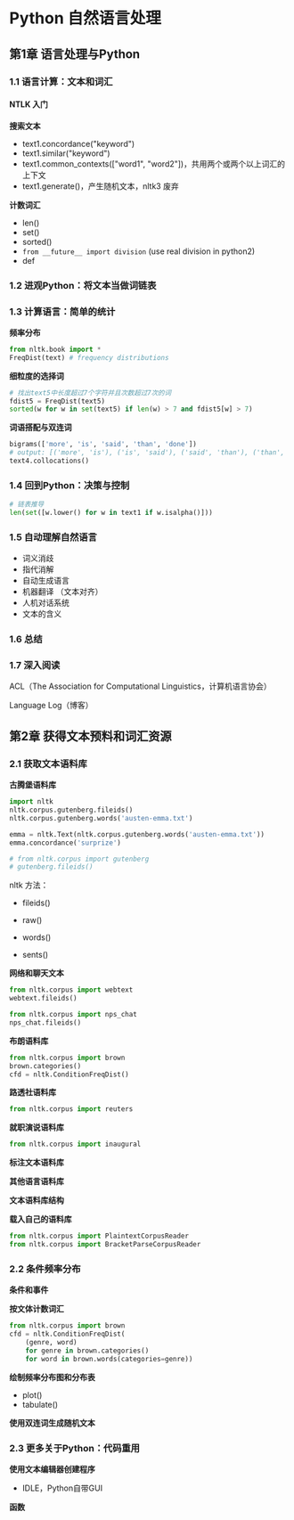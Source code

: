 # Python 自然语言处理



## 第1章 语言处理与Python

### 1.1 语言计算：文本和词汇

#### NTLK 入门

**搜索文本**

- text1.concordance("keyword")
- text1.similar("keyword")
- text1.common_contexts(["word1", "word2"])，共用两个或两个以上词汇的上下文
- text1.generate()，产生随机文本，nltk3 废弃

**计数词汇**

- len()
- set()
- sorted()
- `from __future__ import division` (use real division in python2)
- def



### 1.2 进观Python：将文本当做词链表



### 1.3 计算语言：简单的统计

**频率分布**

``` python
from nltk.book import *
FreqDist(text) # frequency distributions
```

**细粒度的选择词**

``` python
# 找出text5中长度超过7个字符并且次数超过7次的词
fdist5 = FreqDist(text5)
sorted(w for w in set(text5) if len(w) > 7 and fdist5[w] > 7)
```

**词语搭配与双连词**

``` python
bigrams(['more', 'is', 'said', 'than', 'done'])
# output: [('more', 'is'), ('is', 'said'), ('said', 'than'), ('than', 'done')]
text4.collocations()
```



### 1.4 回到Python：决策与控制

```python
# 链表推导
len(set([w.lower() for w in text1 if w.isalpha()]))
```

 

### 1.5 自动理解自然语言

- 词义消歧
- 指代消解
- 自动生成语言
- 机器翻译 （文本对齐）
- 人机对话系统
- 文本的含义



### 1.6 总结



### 1.7 深入阅读

ACL（The Association for Computational Linguistics，计算机语言协会）

Language Log（博客）



## 第2章 获得文本预料和词汇资源

### 2.1 获取文本语料库

**古腾堡语料库**

``` python
import nltk
nltk.corpus.gutenberg.fileids()
nltk.corpus.gutenberg.words('austen-emma.txt')

emma = nltk.Text(nltk.corpus.gutenberg.words('austen-emma.txt'))
emma.concordance('surprize')

# from nltk.corpus import gutenberg
# gutenberg.fileids()
```

nltk 方法：

- fileids()


- raw()
- words()
- sents()

**网络和聊天文本**

```python
from nltk.corpus import webtext
webtext.fileids()

from nltk.corpus import nps_chat
nps_chat.fileids()
```

**布朗语料库**

```python
from nltk.corpus import brown
brown.categories()
cfd = nltk.ConditionFreqDist()
```

**路透社语料库**

```python
from nltk.corpus import reuters
```

**就职演说语料库**

```python
from nltk.corpus import inaugural
```

**标注文本语料库**

**其他语言语料库**

**文本语料库结构**

**载入自己的语料库**

```python
from nltk.corpus import PlaintextCorpusReader
from nltk.corpus import BracketParseCorpusReader
```



### 2.2 条件频率分布

**条件和事件**

**按文体计数词汇**

```py
from nltk.corpus import brown
cfd = nltk.ConditionFreqDist(
	(genre, word)
	for genre in brown.categories()
	for word in brown.words(categories=genre))
```

**绘制频率分布图和分布表**

- plot()
- tabulate()

**使用双连词生成随机文本**



### 2.3 更多关于Python：代码重用

**使用文本编辑器创建程序**

- IDLE，Python自带GUI

**函数**









